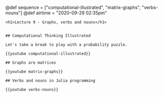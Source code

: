 @def sequence = ["computational-illustrated", "matrix-graphs", "verbs-nouns"]
@def airtime = "2020-09-29 02:35pm"
~~~
<h1>Lecture 9 - Graphs, verbs and nouns</h1>
~~~

~~~Airs on: <span class="moment">~~~{{showtime airtime}}~~~ EST</span>~~~

## Computational Thinking Illustrated

Let's take a break to play with a probability puzzle.

{{youtube computational-illustrated}}

## Graphs are matrices

{{youtube matrix-graphs}}

## Verbs and nouns in Julia programming

{{youtube verbs-nouns}}
